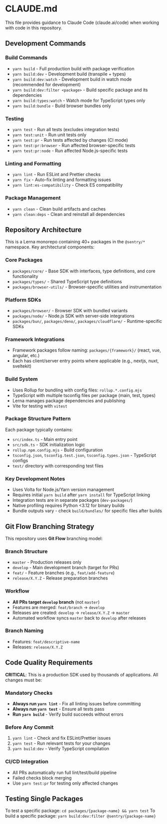 # CLAUDE.md

This file provides guidance to Claude Code (claude.ai/code) when working with code in this repository.

## Development Commands

### Build Commands
- `yarn build` - Full production build with package verification
- `yarn build:dev` - Development build (transpile + types)
- `yarn build:dev:watch` - Development build in watch mode (recommended for development)
- `yarn build:dev:filter <package>` - Build specific package and its dependencies
- `yarn build:types:watch` - Watch mode for TypeScript types only
- `yarn build:bundle` - Build browser bundles only

### Testing
- `yarn test` - Run all tests (excludes integration tests)
- `yarn test:unit` - Run unit tests only
- `yarn test:pr` - Run tests affected by changes (CI mode)
- `yarn test:pr:browser` - Run affected browser-specific tests
- `yarn test:pr:node` - Run affected Node.js-specific tests

### Linting and Formatting
- `yarn lint` - Run ESLint and Prettier checks
- `yarn fix` - Auto-fix linting and formatting issues
- `yarn lint:es-compatibility` - Check ES compatibility

### Package Management
- `yarn clean` - Clean build artifacts and caches
- `yarn clean:deps` - Clean and reinstall all dependencies

## Repository Architecture

This is a Lerna monorepo containing 40+ packages in the `@sentry/*` namespace. Key architectural components:

### Core Packages
- `packages/core/` - Base SDK with interfaces, type definitions, and core functionality
- `packages/types/` - Shared TypeScript type definitions
- `packages/browser-utils/` - Browser-specific utilities and instrumentation

### Platform SDKs
- `packages/browser/` - Browser SDK with bundled variants
- `packages/node/` - Node.js SDK with server-side integrations
- `packages/bun/`, `packages/deno/`, `packages/cloudflare/` - Runtime-specific SDKs

### Framework Integrations
- Framework packages follow naming: `packages/{framework}/` (react, vue, angular, etc.)
- Each has client/server entry points where applicable (e.g., nextjs, nuxt, sveltekit)

### Build System
- Uses Rollup for bundling with config files: `rollup.*.config.mjs`
- TypeScript with multiple tsconfig files per package (main, test, types)
- Lerna manages package dependencies and publishing
- Vite for testing with `vitest`

### Package Structure Pattern
Each package typically contains:
- `src/index.ts` - Main entry point
- `src/sdk.ts` - SDK initialization logic
- `rollup.npm.config.mjs` - Build configuration
- `tsconfig.json`, `tsconfig.test.json`, `tsconfig.types.json` - TypeScript configs
- `test/` directory with corresponding test files

### Key Development Notes
- Uses Volta for Node.js/Yarn version management
- Requires initial `yarn build` after `yarn install` for TypeScript linking
- Integration tests are in separate packages (`dev-packages/`)
- Native profiling requires Python <3.12 for binary builds
- Bundle outputs vary - check `build/bundles/` for specific files after builds

## Git Flow Branching Strategy

This repository uses **Git Flow** branching model:

### Branch Structure
- `master` - Production releases only
- `develop` - Main development branch (target for PRs)  
- `feat/` - Feature branches (e.g., `feat/add-feature`)
- `release/X.Y.Z` - Release preparation branches

### Workflow
- **All PRs target `develop` branch** (not `master`)
- Features are merged: `feat/branch` → `develop`
- Releases are created: `develop` → `release/X.Y.Z` → `master`
- Automated workflow syncs `master` back to `develop` after releases

### Branch Naming
- Features: `feat/descriptive-name`
- Releases: `release/X.Y.Z`

## Code Quality Requirements

**CRITICAL**: This is a production SDK used by thousands of applications. All changes must be:

### Mandatory Checks
- **Always run `yarn lint`** - Fix all linting issues before committing
- **Always run `yarn test`** - Ensure all tests pass
- **Run `yarn build`** - Verify build succeeds without errors

### Before Any Commit
1. `yarn lint` - Check and fix ESLint/Prettier issues
2. `yarn test` - Run relevant tests for your changes
3. `yarn build:dev` - Verify TypeScript compilation

### CI/CD Integration
- All PRs automatically run full lint/test/build pipeline
- Failed checks block merging
- Use `yarn test:pr` for testing only affected changes

## Testing Single Packages
To test a specific package: `cd packages/{package-name} && yarn test`
To build a specific package: `yarn build:dev:filter @sentry/{package-name}`